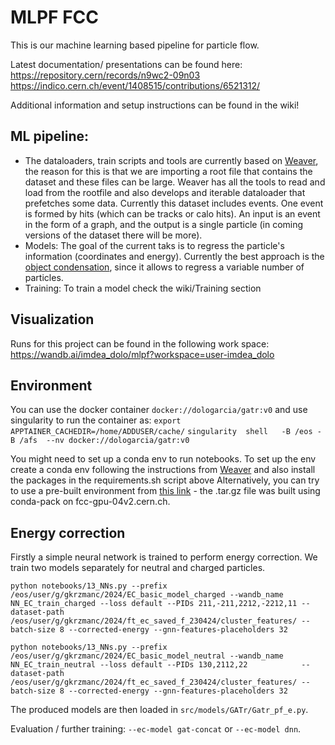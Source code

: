 # MLPF FCC
This is our machine learning based pipeline for particle flow. 

Latest documentation/ presentations can be found here:
https://repository.cern/records/n9wc2-09n03
https://indico.cern.ch/event/1408515/contributions/6521312/

Additional information and setup instructions can be found in the wiki!


## ML pipeline:
- The dataloaders, train scripts and tools are currently based on [Weaver](https://github.com/hqucms/weaver-core/tree/main), the reason for this is that we are importing a root file that contains the dataset and these files can be large. Weaver has all the tools to read and load from the rootfile and also develops and iterable dataloader that prefetches some data. Currently this dataset includes events. One event is formed by hits (which can be tracks or calo hits). An input is an event in the form of a graph, and the output is a single particle (in coming versions of the dataset there will be more). 
- Models: The goal of the current taks is to regress the particle's information (coordinates and energy). Currently the best approach is the [object condensation](https://arxiv.org/abs/2002.03605), since it allows to regress a variable number of particles. 
- Training: To train a model check the wiki/Training section 


## Visualization 
Runs for this project can be found in the following work space: https://wandb.ai/imdea_dolo/mlpf?workspace=user-imdea_dolo

## Environment 
You can use the docker container ```docker://dologarcia/gatr:v0``` and use singularity to run the container as:
 ```export APPTAINER_CACHEDIR=/home/ADDUSER/cache/```
 ```singularity  shell   -B /eos -B /afs  --nv docker://dologarcia/gatr:v0```

You might need to set up a conda env to run notebooks. To set up the env create a conda env following the instructions from [Weaver](https://github.com/hqucms/weaver-core/tree/main) and also install the packages in the requirements.sh script above 
Alternatively, you can try to use a pre-built environment from [this link](https://cernbox.cern.ch/s/Rwz2S35BUePbwG4) - the .tar.gz file was built using conda-pack on fcc-gpu-04v2.cern.ch.

## Energy correction

Firstly a simple neural network is trained to perform energy correction. We train two models separately for neutral and charged particles.

```python notebooks/13_NNs.py --prefix /eos/user/g/gkrzmanc/2024/EC_basic_model_charged --wandb_name NN_EC_train_charged --loss default --PIDs 211,-211,2212,-2212,11 --dataset-path /eos/user/g/gkrzmanc/2024/ft_ec_saved_f_230424/cluster_features/ --batch-size 8 --corrected-energy --gnn-features-placeholders 32```

```python notebooks/13_NNs.py --prefix /eos/user/g/gkrzmanc/2024/EC_basic_model_neutral --wandb_name NN_EC_train_neutral --loss default --PIDs 130,2112,22            --dataset-path /eos/user/g/gkrzmanc/2024/ft_ec_saved_f_230424/cluster_features/ --batch-size 8 --corrected-energy --gnn-features-placeholders 32```

The produced models are then loaded in `src/models/GATr/Gatr_pf_e.py`.

Evaluation / further training: `--ec-model gat-concat` or `--ec-model dnn`.
